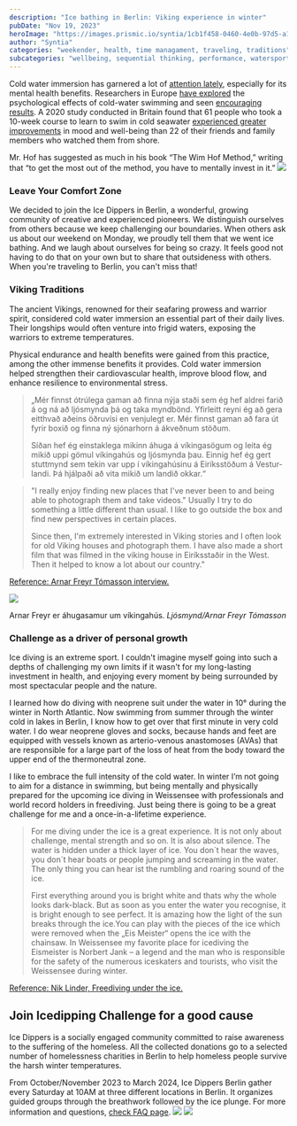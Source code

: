 ```yaml
---
description: "Ice bathing in Berlin: Viking experience in winter"
pubDate: "Nov 19, 2023"
heroImage: "https://images.prismic.io/syntia/1cb1f458-0460-4e0b-97d5-a1e306d6b785_IMG_20231118_153346.jpg?auto=compress,format"
author: "Syntia"
categories: "weekender, health, time managament, traveling, traditions"
subcategories: "wellbeing, sequential thinking, performance, watersports"
---
```


Cold water immersion has garnered a lot of
[attention lately](https://www.nytimes.com/2021/01/01/style/cold-water-swimming-benefits.html),
especially for its mental health benefits. Researchers in Europe
[have explored](https://www.sciencedirect.com/science/article/abs/pii/S1550830720300859)
the psychological effects of cold-water swimming and seen
[encouraging results](https://pubmed.ncbi.nlm.nih.gov/15253480/). A 2020 study
conducted in Britain found that 61 people who took a 10-week course to learn to
swim in cold seawater
[experienced greater improvements](https://onlinelibrary.wiley.com/doi/10.1002/lim2.12)
in mood and well-being than 22 of their friends and family members who watched
them from shore.

Mr. Hof has suggested as much in his book “The Wim Hof Method,” writing that “to
get the most out of the method, you have to mentally invest in it.”
![](https://images.prismic.io/syntia/1cb1f458-0460-4e0b-97d5-a1e306d6b785_IMG_20231118_153346.jpg?auto=compress,format)

### Leave Your Comfort Zone

We decided to join the Ice Dippers in Berlin, a wonderful, growing community of
creative and experienced pioneers. We distinguish ourselves from others because
we keep challenging our boundaries. When others ask us about our weekend on
Monday, we proudly tell them that we went ice bathing. And we laugh about
ourselves for being so crazy. It feels good not having to do that on your own
but to share that outsideness with others. When you're traveling to Berlin, you
can't miss that!

### Viking Traditions

The ancient Vikings, renowned for their seafaring prowess and warrior spirit,
considered cold water immersion an essential part of their daily lives. Their
longships would often venture into frigid waters, exposing the warriors to
extreme temperatures.

Physical endurance and health benefits were gained from this practice, among the
other immense benefits it provides. Cold water immersion helped strengthen their
cardiovascular health, improve blood flow, and enhance resilience to
environmental stress.

> „Mér finnst ótrú­lega gam­an að finna nýja staði sem ég hef aldrei farið á og
> ná að ljós­mynda þá og taka mynd­bönd. Yf­ir­leitt reyni ég að gera eitt­hvað
> aðeins öðru­vísi en venju­legt er. Mér finnst gam­an að fara út fyr­ir boxið
> og finna ný sjón­ar­horn á ákveðnum stöðum.
>
> Síðan hef ég ein­stak­lega mik­inn áhuga á vík­inga­sög­um og leita ég mikið
> uppi göm­ul vík­inga­hús og ljós­mynda þau. Einnig hef ég gert stutt­mynd sem
> tek­in var upp í vík­inga­hús­inu á Ei­ríks­stöðum á Vest­ur­landi. Þá
> hjálpaði að vita mikið um landið okk­ar.“

> "I really enjoy finding new places that I've never been to and being able to
> photograph them and take videos." Usually I try to do something a little
> different than usual. I like to go outside the box and find new perspectives
> in certain places.
>
> Since then, I'm extremely interested in Viking stories and I often look for
> old Viking houses and photograph them. I have also made a short film that was
> filmed in the viking house in Eiríksstaðir in the West. Then it helped to know
> a lot about our country."

[Reference: Arnar Freyr Tómasson interview.](https://www.mbl.is/ferdalog/frettir/2020/06/03/mer%5C_finnst%5C_otrulega%5C_gaman%5C_ad%5C_finna%5C_nyja%5C_stadi/)

![](https://images.prismic.io/syntia/58f9cd20-f291-4e56-a352-8d829349a54f_1210021.jpg?auto=compress,format)

Arn­ar Freyr er áhuga­sam­ur um vík­inga­hús. _Ljós­mynd/​Arn­ar Freyr
Tóm­as­son_

### Challenge as a driver of personal growth

Ice diving is an extreme sport. I couldn't imagine myself going into such a
depths of challenging my own limits if it wasn't for my long-lasting investment
in health, and enjoying every moment by being surrounded by most spectacular
people and the nature.

I learned how do diving with neoprene suit under the water in 10° during the
winter in North Atlantic. Now swimming from summer through the winter cold in
lakes in Berlin, I know how to get over that first minute in very cold water. I
do wear neoprene gloves and socks, because hands and feet are equipped with
vessels known as arterio-venous anastomoses (AVAs) that are responsible for a
large part of the loss of heat from the body toward the upper end of the
thermoneutral zone.

I like to embrace the full intensity of the cold water. In winter I’m not going
to aim for a distance in swimming, but being mentally and physically prepared
for the upcoming ice diving in Weissensee with professionals and world record
holders in freediving. Just being there is going to be a great challenge for me
and a once-in-a-lifetime experience.

> For me diving under the ice is a great experience. It is not only about
> challenge, mental strength and so on. It is also about silence. The water is
> hidden under a thick layer of ice. You don´t hear the waves, you don´t hear
> boats or people jumping and screaming in the water. The only thing you can
> hear ist the rumbling and roaring sound of the ice.
>
> First everything around you is bright white and thats why the whole looks
> dark-black. But as soon as you enter the water you recognise, it is bright
> enough to see perfect. It is amazing how the light of the sun breaks through
> the ice.You can play with the pieces of the ice which were removed when the
> „Eis Meister“ opens the ice with the chainsaw. In Weissensee my favorite place
> for icediving the Eismeister is Norbert Jank – a legend and the man who is
> responsible for the safety of the numerous iceskaters and tourists, who visit
> the Weissensee during winter. 

[Reference: Nik Linder, Freediving under the ice.](https://niklinder.com/post/freediving-under-the-ice-by-nik-linder-mares/)

## Join Icedipping Challenge for a good cause

Ice Dippers is a socially engaged community committed to raise awareness to the
suffering of the homeless. All the collected donations go to a selected number
of homelessness charities in Berlin to help homeless people survive the harsh
winter temperatures.

From October/November 2023 to March 2024, Ice Dippers Berlin gather every
Saturday at 10AM at three different locations in Berlin. It organizes guided
groups through the breathwork followed by the ice plunge. For more information
and questions, [check FAQ page](https://icedippers.com/faq).
![](https://images.prismic.io/syntia/871cbb56-8c74-4dd1-a71b-4a9d6577ba68_20231118_105312-fotor-20231119221033.jpg?auto=compress,format)
![](https://images.prismic.io/syntia/3e5a1f14-0437-454e-ae98-2c66172e48f8_20231118_113549-fotor-20231119221344.jpg?auto=compress,format)
